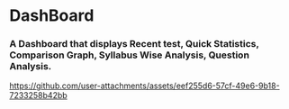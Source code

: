 # DashBoard
### A Dashboard that displays Recent test, Quick Statistics, Comparison Graph, Syllabus Wise Analysis, Question Analysis.
https://github.com/user-attachments/assets/eef255d6-57cf-49e6-9b18-7233258b42bb

